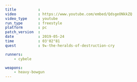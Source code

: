 ```yaml
---
title          :
video          : https://www.youtube.com/embed/QdsgeONkkZQ
video_type     : youtube
run_type       : freestyle
platform       : pc
patch_version  :
date           : 2019-05-24
time           : 03'02"81
quest          : 9★-the-heralds-of-destruction-cry

runners:
    - cybele

weapons:
    - heavy-bowgun
---
```


